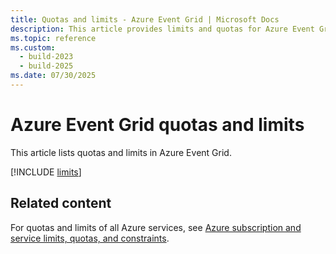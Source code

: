 ```yaml
---
title: Quotas and limits - Azure Event Grid | Microsoft Docs
description: This article provides limits and quotas for Azure Event Grid. Examples include the number of subscriptions for topics and the number of custom topics per subscription.
ms.topic: reference
ms.custom:
  - build-2023
  - build-2025
ms.date: 07/30/2025
---
```


# Azure Event Grid quotas and limits

This article lists quotas and limits in Azure Event Grid.

[!INCLUDE [limits](./includes/limits.md)]

## Related content

For quotas and limits of all Azure services, see [Azure subscription and service limits, quotas, and constraints](..//azure-resource-manager/management/azure-subscription-service-limits.md).
